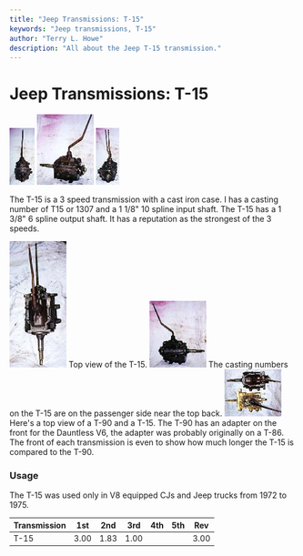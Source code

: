 ```yaml
---
title: "Jeep Transmissions: T-15"
keywords: "Jeep transmissions, T-15"
author: "Terry L. Howe"
description: "All about the Jeep T-15 transmission."
---
```

# Jeep Transmissions: T-15

[![T-15 front](/images/transmission/factory/t15f_.jpg)](/images/transmission/factory/t15f.jpg) [![T-15 side](/images/transmission/factory/t15ds_.jpg)](/images/transmission/factory/t15ds.jpg) [![T-15 back](/images/transmission/factory/t15b_.jpg)](/images/transmission/factory/t15b.jpg)   

The T-15 is a 3 speed transmission with a cast iron case. I has a casting number of T15 or 1307 and a 1 1/8" 10 spline input shaft. The T-15 has a 1 3/8" 6 spline output shaft. It has a reputation as the strongest of the 3 speeds.

[![T-15 top](/images/transmission/factory/t15t_.jpg)](/images/transmission/factory/t15t.jpg) Top view of the T-15. [![T-15 passenger side](/images/transmission/factory/t15ps_.jpg)](/images/transmission/factory/t15ps.jpg) The casting numbers on the T-15 are on the passenger side near the top back. [![T-15 vs. T-90](/images/transmission/factory/t15t90_.jpg)](/images/transmission/factory/t15t90.jpg) Here's a top view of a T-90 and a T-15. The T-90 has an adapter on the front for the Dauntless V6, the adapter was probably originally on a T-86. The front of each transmission is even to show how much longer the T-15 is compared to the T-90. 

### Usage

The T-15 was used only in V8 equipped CJs and Jeep trucks from 1972 to 1975.

| Transmission | 1st  | 2nd  | 3rd  | 4th | 5th | Rev  |
|--------------|------|------|------|-----|-----|------|
| T-15         | 3.00 | 1.83 | 1.00 |     |     | 3.00 |